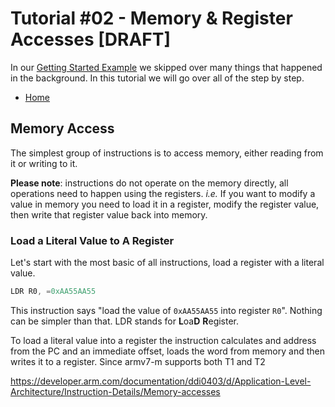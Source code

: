 # Tutorial #02 - Memory & Register Accesses [DRAFT]

In our [Getting Started Example](./getting-started.md) we skipped over many things that happened in the background. In this tutorial we will go over all of the step by step.

- [Home](../README.md)


## Memory Access
The simplest group of instructions is to access memory, either reading from it or writing to it. 

**Please note**: instructions do not operate on the memory directly, all operations need to happen using the registers. *i.e.* If you want to modify a value in memory you need to load it in a register, modify the register value, then write that register value back into memory.


### Load a Literal Value to A Register

Let's start with the most basic of all instructions, load a register with a literal value. 

```asm
LDR R0, =0xAA55AA55
```

This instruction says "load the value of ```0xAA55AA55``` into register ```R0```". Nothing can be simpler than that. LDR stands for **L**oa**D** **R**egister. 

To load a literal value into a register the instruction calculates and address from the PC and an immediate offset, loads the word from memory and then writes it to a register. Since armv7-m supports both T1 and T2


https://developer.arm.com/documentation/ddi0403/d/Application-Level-Architecture/Instruction-Details/Memory-accesses